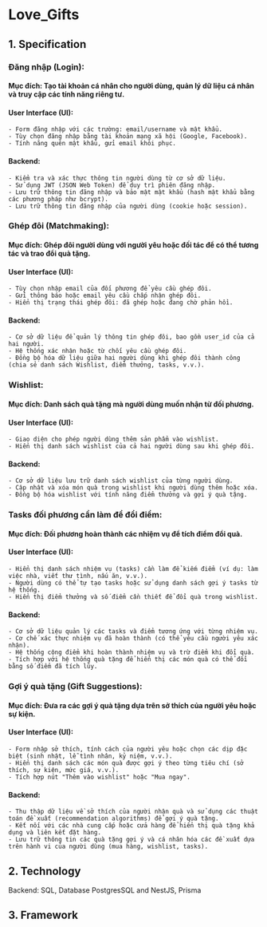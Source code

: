 ﻿# Love_Gifts
## 1. Specification
### Đăng nhập (Login):
  #### **Mục đích:** Tạo tài khoản cá nhân cho người dùng, quản lý dữ liệu cá nhân và truy cập các tính năng riêng tư.
  #### **User Interface (UI):**
    - Form đăng nhập với các trường: email/username và mật khẩu.
    - Tùy chọn đăng nhập bằng tài khoản mạng xã hội (Google, Facebook).
    - Tính năng quên mật khẩu, gửi email khôi phục.
  #### **Backend:**
    - Kiểm tra và xác thực thông tin người dùng từ cơ sở dữ liệu.
    - Sử dụng JWT (JSON Web Token) để duy trì phiên đăng nhập.
    - Lưu trữ thông tin đăng nhập và bảo mật mật khẩu (hash mật khẩu bằng các phương pháp như bcrypt).
    - Lưu trữ thông tin đăng nhập của người dùng (cookie hoặc session).
### Ghép đôi (Matchmaking):
  #### **Mục đích:** Ghép đôi người dùng với người yêu hoặc đối tác để có thể tương tác và trao đổi quà tặng.
  #### **User Interface (UI):**
    - Tùy chọn nhập email của đối phương để yêu cầu ghép đôi.
    - Gửi thông báo hoặc email yêu cầu chấp nhận ghép đôi.
    - Hiển thị trạng thái ghép đôi: đã ghép hoặc đang chờ phản hồi.
  #### **Backend:**  
    - Cơ sở dữ liệu để quản lý thông tin ghép đôi, bao gồm user_id của cả hai người.
    - Hệ thống xác nhận hoặc từ chối yêu cầu ghép đôi.
    - Đồng bộ hóa dữ liệu giữa hai người dùng khi ghép đôi thành công (chia sẻ danh sách Wishlist, điểm thưởng, tasks, v.v.).
### Wishlist:
  #### **Mục đích:** Danh sách quà tặng mà người dùng muốn nhận từ đối phương.
  #### **User Interface (UI):**
    - Giao diện cho phép người dùng thêm sản phẩm vào wishlist.
    - Hiển thị danh sách wishlist của cả hai người dùng sau khi ghép đôi.
  #### **Backend:**
    - Cơ sở dữ liệu lưu trữ danh sách wishlist của từng người dùng.
    - Cập nhật và xóa món quà trong wishlist khi người dùng thêm hoặc xóa.
    - Đồng bộ hóa wishlist với tính năng điểm thưởng và gợi ý quà tặng.
### Tasks đối phương cần làm để đổi điểm:
  #### **Mục đích:** Đối phương hoàn thành các nhiệm vụ để tích điểm đổi quà.
  #### **User Interface (UI):**
    - Hiển thị danh sách nhiệm vụ (tasks) cần làm để kiếm điểm (ví dụ: làm việc nhà, viết thư tình, nấu ăn, v.v.).
    - Người dùng có thể tự tạo tasks hoặc sử dụng danh sách gợi ý tasks từ hệ thống.
    - Hiển thị điểm thưởng và số điểm cần thiết để đổi quà trong wishlist.
  #### **Backend:**
    - Cơ sở dữ liệu quản lý các tasks và điểm tương ứng với từng nhiệm vụ.
    - Cơ chế xác thực nhiệm vụ đã hoàn thành (có thể yêu cầu người yêu xác nhận).
    - Hệ thống cộng điểm khi hoàn thành nhiệm vụ và trừ điểm khi đổi quà.
    - Tích hợp với hệ thống quà tặng để hiển thị các món quà có thể đổi bằng số điểm đã tích lũy.
### Gợi ý quà tặng (Gift Suggestions):
  #### **Mục đích:** Đưa ra các gợi ý quà tặng dựa trên sở thích của người yêu hoặc sự kiện.
  #### **User Interface (UI):**
    - Form nhập sở thích, tính cách của người yêu hoặc chọn các dịp đặc biệt (sinh nhật, lễ tình nhân, kỷ niệm, v.v.).
    - Hiển thị danh sách các món quà được gợi ý theo từng tiêu chí (sở thích, sự kiện, mức giá, v.v.).
    - Tích hợp nút "Thêm vào wishlist" hoặc "Mua ngay".
  #### **Backend:**
    - Thu thập dữ liệu về sở thích của người nhận quà và sử dụng các thuật toán đề xuất (recommendation algorithms) để gợi ý quà tặng.
    - Kết nối với các nhà cung cấp hoặc cửa hàng để hiển thị quà tặng khả dụng và liên kết đặt hàng.
    - Lưu trữ thông tin các quà tặng gợi ý và cá nhân hóa các đề xuất dựa trên hành vi của người dùng (mua hàng, wishlist, tasks).
## 2. Technology
Backend: SQL,  Database PostgresSQL  and NestJS, Prisma
## 3. Framework
